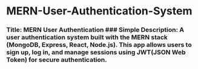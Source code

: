 # MERN-User-Authentication-System
### **Title**:   MERN User Authentication  ### **Simple Description**:   A user authentication system built with the **MERN** stack (MongoDB, Express, React, Node.js). This app allows users to sign up, log in, and manage sessions using JWT(JSON Web Token)  for secure authentication.
